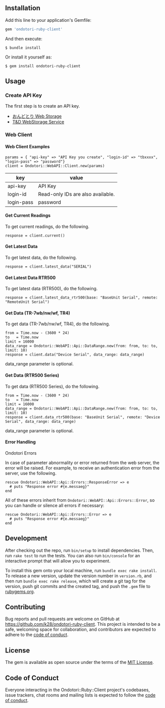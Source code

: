 ## Installation

Add this line to your application's Gemfile:

```ruby
gem 'ondotori-ruby-client'
```

And then execute:

    $ bundle install

Or install it yourself as:

    $ gem install ondotori-ruby-client

## Usage

### Create API Key

The first step is to create an API key.

- [おんどとり Web Storage](https://ondotori.webstorage.jp/account/create-apikey.php)
- [T&D WebStorage Service](https://www.webstorage-service.com/account/create-apikey.php)

### Web Client

#### Web Client Examples

```
params = { "api-key" => "API Key you create", "login-id" => "tbxxxx", "login-pass" => "password"}
client = Ondotori::WebAPI::Client.new(params)
```

| key        | value                             |
|------------|-----------------------------------|
| api-key    | API Key                           |
| login-id   | Read-only IDs are also available. |
| login-pass | password                          |


#### Get Current Readings

To get current readings, do the following.

```
response = client.current()
```
#### Get Latest Data

To get latest data, do the following.

```
response = client.latest_data("SERIAL")
```

#### Get Latest Data RTR500

To get latest data (RTR500), do the following.

```
response = client.latest_data_rtr500(base: "BaseUnit Serial", remote: "RemoteUnit Serial")
```

#### Get Data (TR-7wb/nw/wf, TR4)

To get data (TR-7wb/nw/wf, TR4), do the following.

```
from = Time.now - (3600 * 24)
to   = Time.now
limit = 16000
data_range = Ondotori::WebAPI::Api::DataRange.new(from: from, to: to, limit: 10)
response = client.data("Device Serial", data_range: data_range)
```
data_range parameter is optional.

#### Get Data (RTR500 Series)

To get data (RTR500 Series), do the following.

```
from = Time.now - (3600 * 24)
to   = Time.now
limit = 16000
data_range = Ondotori::WebAPI::Api::DataRange.new(from: from, to: to, limit: 10)
response = client.data_rtr500(base: "BaseUnit Serial", remote: "Device Serial", data_range: data_range)
```
data_range parameter is optional.

#### Error Handling

Ondotori Errors

In case of parameter abnormality or error returned from the web server, the error will be raised.
For example, to receive an authentication error from the server, use the following.
```
rescue Ondotori::WebAPI::Api::Errors::ResponseError => e
  # puts "Response error #{e.messaeg}"
end
```
All of these errors inherit from `Ondotori::WebAPI::Api::Errors::Error`, so you can handle or silence all errors if necessary:
```
rescue Ondotori::WebAPI::Api::Errors::Error => e
  # puts "Response error #{e.messaeg}"
end
```

## Development

After checking out the repo, run `bin/setup` to install dependencies. Then, run `rake test` to run the tests. You can also run `bin/console` for an interactive prompt that will allow you to experiment.

To install this gem onto your local machine, run `bundle exec rake install`. To release a new version, update the version number in `version.rb`, and then run `bundle exec rake release`, which will create a git tag for the version, push git commits and the created tag, and push the `.gem` file to [rubygems.org](https://rubygems.org).

## Contributing

Bug reports and pull requests are welcome on GitHub at https://github.com/k28/ondotori-ruby-client. This project is intended to be a safe, welcoming space for collaboration, and contributors are expected to adhere to the [code of conduct](https://github.com/[USERNAME]/ondotori-ruby-client/blob/master/CODE_OF_CONDUCT.md).

## License

The gem is available as open source under the terms of the [MIT License](https://opensource.org/licenses/MIT).

## Code of Conduct

Everyone interacting in the Ondotori::Ruby::Client project's codebases, issue trackers, chat rooms and mailing lists is expected to follow the [code of conduct](https://github.com/[USERNAME]/ondotori-ruby-client/blob/master/CODE_OF_CONDUCT.md).
